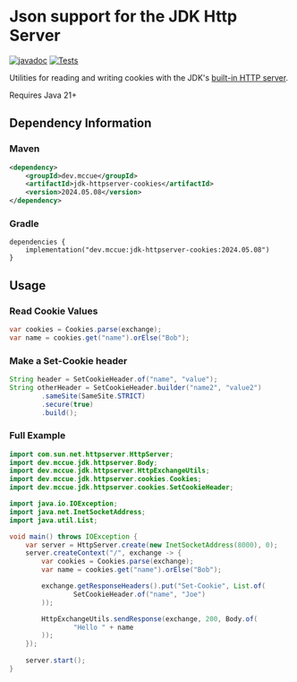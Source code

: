 # Json support for the JDK Http Server

[![javadoc](https://javadoc.io/badge2/dev.mccue/jdk-httpserver-json/javadoc.svg)](https://javadoc.io/doc/dev.mccue/jdk-httpserver-json)
[![Tests](https://github.com/bowbahdoe/jdk-httpserver-json/actions/workflows/test.yml/badge.svg)](https://github.com/bowbahdoe/jdk-httpserver-json/actions/workflows/test.yml)

Utilities for reading and writing cookies with the JDK's [built-in HTTP server](https://docs.oracle.com/en/java/javase/21/docs/api/jdk.httpserver/module-summary.html).

Requires Java 21+

## Dependency Information

### Maven

```xml
<dependency>
    <groupId>dev.mccue</groupId>
    <artifactId>jdk-httpserver-cookies</artifactId>
    <version>2024.05.08</version>
</dependency>
```

### Gradle

```
dependencies {
    implementation("dev.mccue:jdk-httpserver-cookies:2024.05.08")
}
```


## Usage

### Read Cookie Values

```java
var cookies = Cookies.parse(exchange);
var name = cookies.get("name").orElse("Bob");
```

### Make a Set-Cookie header

```java
String header = SetCookieHeader.of("name", "value");
String otherHeader = SetCookieHeader.builder("name2", "value2")
        .sameSite(SameSite.STRICT)
        .secure(true)
        .build();
```

### Full Example

```java
import com.sun.net.httpserver.HttpServer;
import dev.mccue.jdk.httpserver.Body;
import dev.mccue.jdk.httpserver.HttpExchangeUtils;
import dev.mccue.jdk.httpserver.cookies.Cookies;
import dev.mccue.jdk.httpserver.cookies.SetCookieHeader;

import java.io.IOException;
import java.net.InetSocketAddress;
import java.util.List;

void main() throws IOException {
    var server = HttpServer.create(new InetSocketAddress(8000), 0);
    server.createContext("/", exchange -> {
        var cookies = Cookies.parse(exchange);
        var name = cookies.get("name").orElse("Bob");

        exchange.getResponseHeaders().put("Set-Cookie", List.of(
                SetCookieHeader.of("name", "Joe")
        ));

        HttpExchangeUtils.sendResponse(exchange, 200, Body.of(
                "Hello " + name
        ));
    });
    
    server.start();
}
```

